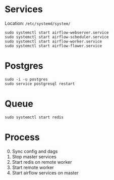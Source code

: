
# Services

Location: `/etc/systemd/system/`


```
sudo systemctl start airflow-webserver.service
sudo systemctl start airflow-scheduler.service
sudo systemctl start airflow-worker.service
sudo systemctl start airflow-flower.service

```

# Postgres

```
sudo -i -u postgres
sudo service postgresql restart
```

# Queue

```
sudo systemctl start redis 
```

# Process

0. Sync config and dags
1. Stop master services
2. Start redis on remote worker
3. Start remote worker
4. Start airflow services on master
